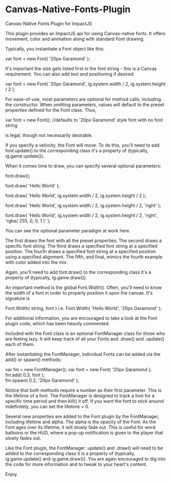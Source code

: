 Canvas-Native-Fonts-Plugin
==========================

Canvas-Native Fonts Plugin for ImpactJS

This plugin provides an ImpactJS api for using Canvas-native fonts. It offers
movement, color and animation along with standard Font drawing.

Typically, you instantiate a Font object like this:

var font = new Font( '20px Garamond' );

It's important the size gets listed first in the font string - this is a Canvas requirement.
You can also add text and positioning if desired:

var font = new Font( '20px Garamond', ig.system.width / 2, ig.system.height / 2 );

For ease-of-use, most parameters are optional for method calls, including the constructor.
When omitting parameters, values will default to the preset properties defined for the Font class.
Thus,

var font = new Font(); //defaults to '20px Garamond' style font with no font string

is legal, though not necessarily desirable.

If you specify a velocity, the Font will move. To do this, you'll need to add font.update()
to the corresponding class it's a property of (typically, ig.game.update()).

When it comes time to draw, you can specify several optional parameters:

font.draw();

font.draw( 'Hello World' );

font.draw( 'Hello World', ig.system.width / 2, ig.system.height / 2 );

font.draw( 'Hello World', ig.system.width / 2, ig.system.height / 2, 'right' );

font.draw( 'Hello World', ig.system.width / 2, ig.system.height / 2, 'right', 'rgba( 255, 0, 0, 1 )' );


You can see the optional parameter paradigm at work here.

The first draws the font with all the preset properties. The second draws a specific font string.
The third draws a specified font string at a specified position. The fourth draws a specified font string
at a specified position using a specified alignment. The fifth, and final, mimics the fourth example with
color added into the mix.

Again, you'll need to add font.draw() to the corresponding class it's a property of (typically, ig.game.draw()).

An important method is the global Font.Width(). Often, you'll need to know the width of a font in order to
properly position it upon the canvas. It's signature is

Font.Width( string, font ) i.e. Font.Width( 'Hello World', '20px Garamond' );

For additional information, you are encouraged to take a look at the Font plugin code, which has been
heavily commented.

Included with the Font class is an optional FontManager class for those who are feeling lazy.
It will keep track of all your Fonts and .draw() and .update() each of them.

After instantiating the FontManager, individual Fonts can be added via the add()
or spawn() methods:

var fm = new FontManager();
var font = new Font( '20px Garamond );<br>
fm.add( 0.3, font );<br>
fm.spawn( 0.2, '20px Garamond' );

Notice that both methods require a number as their first parameter. This is the
lifetime of a font. The FontManager is designed to track a font for a specific 
time period and then kill() it off. If you want the font to stick around indefinitely,
you can set the lifetime = 0.

Several new properties are added to the Font plugin by the FontManager, including lifetime and alpha.
The alpha is the opacity of the Font. As the Font ages over its lifetime, it will slowly fade out.
This is useful for word balloons or the HUD, where a pop-up notification is given to the player that
slowly fades out.

Like the Font plugin, the FontManager .update() and .draw() will need to be added to the corresponding class
it is a property of (typically, ig.game.update() and ig.game.draw()). You are again encouraged to dig into the code
for more information and to tweak to your heart's content.

Enjoy.